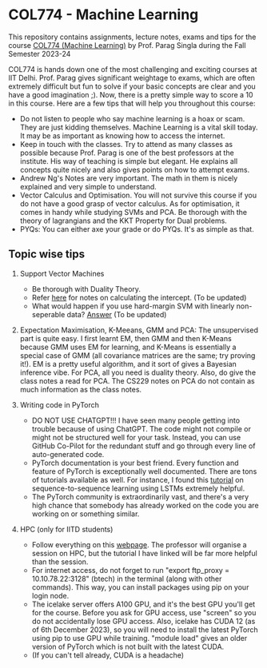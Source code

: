 # COL774 - Machine Learning

This repository contains assignments, lecture notes, exams and tips for the course [COL774 (Machine Learning)](https://www.cse.iitd.ac.in/~parags/teaching/col774/) by Prof. Parag Singla during the Fall Semester 2023-24

COL774 is hands down one of the most challenging and exciting courses at IIT Delhi. Prof. Parag gives significant weightage to exams, which are often extremely difficult but fun to solve if your basic concepts are clear and you have a good imagination ;). Now, there is a pretty simple way to score a 10 in this course. Here are a few tips that will help you throughout this course:

 - Do not listen to people who say machine learning is a hoax or scam. They are just kidding themselves. Machine Learning is a vital skill today. It may be as important as knowing how to access the internet.
 - Keep in touch with the classes. Try to attend as many classes as possible because Prof. Parag is one of the best professors at the institute. His way of teaching is simple but elegant. He explains all concepts quite nicely and also gives points on how to attempt exams.
 - Andrew Ng's Notes are very important. The math in them is nicely explained and very simple to understand.
 - Vector Calculus and Optimisation. You will not survive this course if you do not have a good grasp of vector calculus. As for optimisation, it comes in handy while studying SVMs and PCA. Be thorough with the theory of lagrangians and the KKT Property for Dual problems.
 - PYQs: You can either axe your grade or do PYQs. It's as simple as that.

## Topic wise tips
1) Support Vector Machines
   - Be thorough with Duality Theory.
   - Refer [here](https://stats.stackexchange.com/questions/451868/calculating-the-value-of-b-in-an-svm) for notes on calculating the intercept. (To be updated)
   - What would happen if you use hard-margin SVM with linearly non-seperable data? [Answer](https://www.analyticsvidhya.com/blog/2021/04/insight-into-svm-support-vector-machine-along-with-code/#:~:text=It%20works%20well%20only%20if,SVM%20comes%20to%20the%20rescue) (To be updated)

2) Expectation Maximisation, K-Meeans, GMM and PCA: The unsupervised part is quite easy. I first learnt EM, then GMM and then K-Means because GMM uses EM for learning, and K-Means is essentially a special case of GMM (all covariance matrices are the same; try proving it!). EM is a pretty useful algorithm, and it sort of gives a Bayesian inference vibe. For PCA, all you need is duality theory. Also, do give the class notes a read for PCA. The CS229 notes on PCA do not contain as much information as the class notes.

3) Writing code in PyTorch
   - DO NOT USE CHATGPT!!! I have seen many people getting into trouble because of using ChatGPT. The code might not compile or might not be structured well for your task. Instead, you can use GitHub Co-Pilot for the redundant stuff and go through every line of auto-generated code.
   - PyTorch documentation is your best friend. Every function and feature of PyTorch is exceptionally well documented. There are tons of tutorials available as well. For instance, I found this [tutorial](https://pytorch.org/tutorials/intermediate/seq2seq_translation_tutorial.html) on sequence-to-sequence learning using LSTMs extremely helpful.
   - The PyTorch community is extraordinarily vast, and there's a very high chance that somebody has already worked on the code you are working on or something similar.

4) HPC (only for IITD students)
   - Follow everything on this [webpage](https://github.com/kanha95/HPC-IIT-Delhi). The professor will organise a session on HPC, but the tutorial I have linked will be far more helpful than the session.
   - For internet access, do not forget to run "export ftp_proxy = 10.10.78.22:3128" (btech) in the terminal (along with other commands). This way, you can install packages using pip on your login node.
   - The icelake server offers A100 GPU, and it's the best GPU you'll get for the course. Before you ask for GPU access, use "screen" so you do not accidentally lose GPU access. Also, icelake has CUDA 12 (as of 6th December 2023), so you will need to install the latest PyTorch using pip to use GPU while training. "module load" gives an older version of PyTorch which is not built with the latest CUDA.
   - (If you can't tell already, CUDA is a headache)
